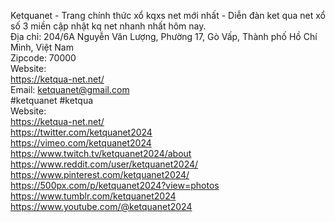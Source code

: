 Ketquanet - Trang chính thức xổ kqxs net mới nhất - Diễn đàn ket qua net xổ số 3 miền cập nhật kq net nhanh nhất hôm nay.		
Địa chỉ: 204/6A Nguyễn Văn Lượng, Phường 17, Gò Vấp, Thành phố Hồ Chí Minh, Việt Nam		
Zipcode: 70000		
Website:		
<a href="https://ketqua-net.net/">https://ketqua-net.net/</a>		
Email: ketquanet@gmail.com		
#ketquanet #ketqua		
Website:		
<a href="https://ketqua-net.net/">https://ketqua-net.net/</a>		
<a href="https://twitter.com/ketquanet2024">https://twitter.com/ketquanet2024</a>		
<a href="https://vimeo.com/ketquanet2024">https://vimeo.com/ketquanet2024</a>		
<a href="https://www.twitch.tv/ketquanet2024/about">https://www.twitch.tv/ketquanet2024/about</a>		
<a href="https://www.reddit.com/user/ketquanet2024/">https://www.reddit.com/user/ketquanet2024/</a>		
<a href="https://www.pinterest.com/ketquanet2024/">https://www.pinterest.com/ketquanet2024/</a>		
<a href="https://500px.com/p/ketquanet2024?view=photos">https://500px.com/p/ketquanet2024?view=photos</a>		
<a href="https://www.tumblr.com/ketquanet2024">https://www.tumblr.com/ketquanet2024</a>		
<a href="https://www.youtube.com/@ketquanet2024">https://www.youtube.com/@ketquanet2024</a>		